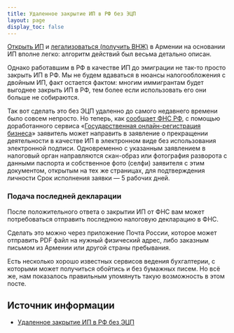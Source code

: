 ```yaml
---
title: Удаленное закрытие ИП в РФ без ЭЦП
layout: page
display_toc: false
---
```


[Открыть ИП](../business/ip.md) и [легализоваться (получить ВНЖ)](../documents/residence.md) в Армении на основании ИП вполне
легко: алгоритм действий был весьма детально описан.

Однако работавшим в РФ в качестве ИП до эмиграции не так-то просто закрыть ИП в РФ. Мы не будем вдаваться в нюансы
налогообложения с двойным ИП, факт остается фактом: многим иммигрантам будет выгоднее закрыть ИП в РФ, тем более если
использовать его они больше не собираются.

Так вот сделать это без ЭЦП удаленно до самого недавнего времени было совсем непросто. Но теперь, как
[сообщает ФНС РФ](http://www.consultant.ru/document/cons_doc_LAW_428632/), с помощью доработанного сервиса
«[Государственная онлайн-регистрация бизнеса](https://service.nalog.ru/gosreg/intro.html?sfrd=26001)» заявитель может
направить в заявление о прекращении деятельности в качестве ИП в электронном виде без использования электронной подписи.
Одновременно с указанным заявлением в налоговый орган направляются скан-образ или фотография разворота с данными паспорта
и собственное фото (селфи) заявителя с этим документом, открытым на тех же страницах, для подтверждения личности
Срок исполнения заявки — 5 рабочих дней.

### Подача последней декларации

После положительного ответа о закрытии ИП от ФНС вам может потребоваться отправить последнюю налоговую декларацию в ФНС.

Сделать это можно через приложение Почта России, которое может отправить PDF файл на нужный физический адрес, либо
заказным письмом из Армении или другой страны пребывания.

Есть несколько хорошо известных сервисов ведения бухгалтерии, с которыми может получиться обойтись и без бумажных писем.
Но всё же, нам показалось правильным упомянуть такую возможность в этом посте.

## Источник информации

- [Удаленное закрытие ИП в РФ без ЭЦП](https://am-banking-and-immigration.notion.site/am-banking-and-immigration/f5668736e84242e6a6dc43177aee0082)
